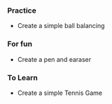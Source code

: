 ### Practice
- Create a simple ball balancing
### For fun
- Create a pen and earaser
### To Learn
- Create a simple Tennis Game
